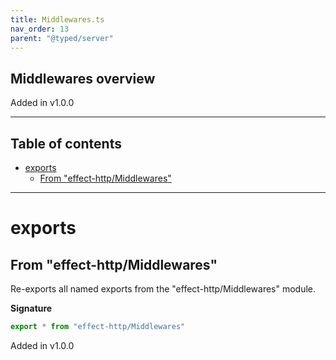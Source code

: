 ```yaml
---
title: Middlewares.ts
nav_order: 13
parent: "@typed/server"
---
```


## Middlewares overview

Added in v1.0.0

---

<h2 class="text-delta">Table of contents</h2>

- [exports](#exports)
  - [From "effect-http/Middlewares"](#from-effect-httpmiddlewares)

---

# exports

## From "effect-http/Middlewares"

Re-exports all named exports from the "effect-http/Middlewares" module.

**Signature**

```ts
export * from "effect-http/Middlewares"
```

Added in v1.0.0
